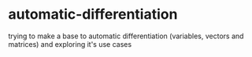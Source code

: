 # automatic-differentiation
trying to make a base to automatic differentiation (variables, vectors and matrices) and exploring it's use cases
